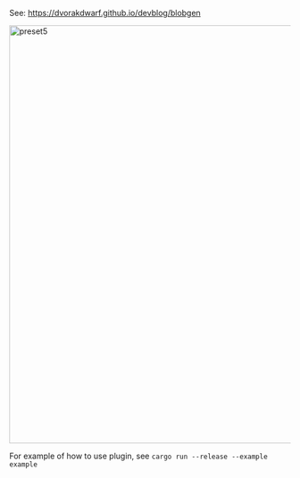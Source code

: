 See: https://dvorakdwarf.github.io/devblog/blobgen

<img width="750" alt="preset5" src="https://github.com/user-attachments/assets/78256662-4895-445b-a1ac-bfa2cc5e55ac">

For example of how to use plugin, see `cargo run --release --example example`